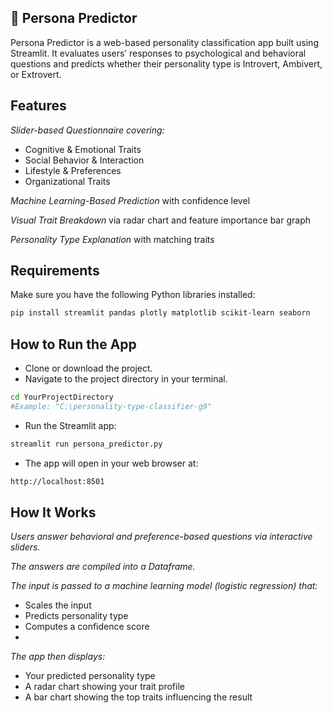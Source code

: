 ## **🧠 Persona Predictor**
Persona Predictor is a web-based personality classification app built using Streamlit. It evaluates users’ responses to psychological and behavioral questions and predicts whether their personality type is Introvert, Ambivert, or Extrovert.

## **Features**
_Slider-based Questionnaire covering:_
- Cognitive & Emotional Traits
- Social Behavior & Interaction
- Lifestyle & Preferences
- Organizational Traits
 
_Machine Learning-Based Prediction_ with confidence level

_Visual Trait Breakdown_ via radar chart and feature importance bar graph

_Personality Type Explanation_ with matching traits

## **Requirements**
Make sure you have the following Python libraries installed:  
```bash
pip install streamlit pandas plotly matplotlib scikit-learn seaborn  
```

## **How to Run the App**
- Clone or download the project.
- Navigate to the project directory in your terminal.
```bash
cd YourProjectDirectory
#Example: "C:\personality-type-classifier-g9"
```
- Run the Streamlit app:
```bash
streamlit run persona_predictor.py
```
- The app will open in your web browser at:
```bash
http://localhost:8501
```

## **How It Works**
_Users answer behavioral and preference-based questions via interactive sliders._

_The answers are compiled into a Dataframe._

_The input is passed to a machine learning model (logistic regression) that:_
  - Scales the input
  - Predicts personality type
  - Computes a confidence score
  - 
_The app then displays:_
  - Your predicted personality type
  - A radar chart showing your trait profile
  - A bar chart showing the top traits influencing the result
